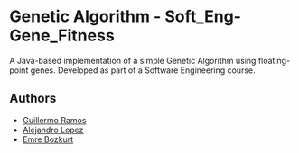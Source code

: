 # Genetic Algorithm - Soft_Eng-Gene_Fitness

A Java-based implementation of a simple Genetic Algorithm using floating-point genes. Developed as part of a Software Engineering course.

## Authors

- [Guillermo Ramos](https://github.com/Promete04)  
- [Alejandro Lopez](https://github.com/alejandrolm18)  
- [Emre Bozkurt](https://github.com/emrebozkurt0)

